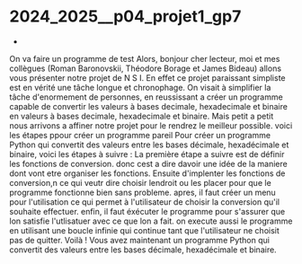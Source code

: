 # 2024_2025__p04_projet1_gp7
*
On va faire un programme de test
 Alors, bonjour cher lecteur, moi et mes  collègues (Roman Baronovskii, Théodore Borage et James Bideau) allons vous présenter notre projet de N S I.
    En effet ce projet paraissant simpliste est en vérité une tâche longue et chronophage. On visait à simplifier la tâche d'enormement de personnes, en reussissant a créer un programme capable de convertir les valeurs à bases decimale, hexadecimale et binaire en valeurs à bases decimale, hexadecimale et binaire. Mais petit a petit nous arrivons a affiner notre projet pour le rendrez le meilleur possible. 
    voici les étapes ppour créer un programme pareil 
    Pour créer un programme Python qui convertit des valeurs entre les bases décimale, hexadécimale et binaire, voici les étapes à suivre :
    La première étape a suivre est de définir les fonctions de conversion. donc cest a dire davoir une idée de la maniere dont vont etre organiser les fonctions.
    Ensuite d'implenter les fonctions de conversion,n ce qui veutr dire choisir lendroit ou les placer pour que le programme fonctionne bien sans probleme.
    apres, il faut créer un menu pour l'utilisation ce qui permet à l'utilisateur de choisir la conversion qu'il souhaite effectuer.
    enfin, il faut éxécuter le programme pour s'assurer que lon satisfie l'utlisatuer avec ce que lon a fait.
    on execute aussi le programme en utilisant une boucle infinie qui continue tant que l'utilisateur ne choisit pas de quitter.
    Voilà ! Vous avez maintenant un programme Python qui convertit des valeurs entre les bases décimale, hexadécimale et binaire.